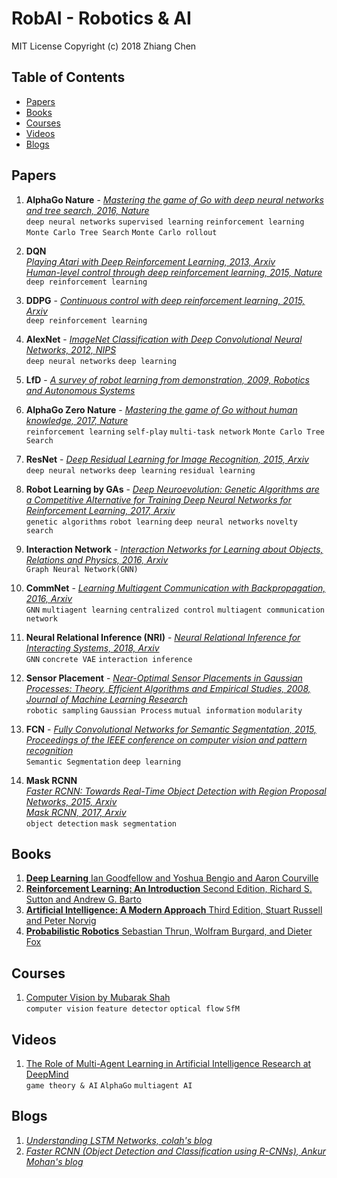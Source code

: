 # RobAI - Robotics & AI
MIT License
Copyright (c) 2018 Zhiang Chen
## Table of Contents
- [Papers](#papers)
- [Books](#books)
- [Courses](#courses)
- [Videos](#videos)
- [Blogs](#blogs)

## Papers
1. **AlphaGo Nature** - [*Mastering the game of Go with deep neural networks and tree search, 2016, Nature*](https://storage.googleapis.com/deepmind-media/alphago/AlphaGoNaturePaper.pdf)  
`deep neural networks` `supervised learning` `reinforcement learning` `Monte Carlo Tree Search` `Monte Carlo rollout`

2. **DQN**  
[*Playing Atari with Deep Reinforcement Learning, 2013, Arxiv*](https://arxiv.org/pdf/1312.5602.pdf)  
[*Human-level control through deep reinforcement learning, 2015, Nature*](https://web.stanford.edu/class/psych209/Readings/MnihEtAlHassibis15NatureControlDeepRL.pdf)  
`deep reinforcement learning`

3. **DDPG** - [*Continuous control with deep reinforcement learning, 2015, Arxiv*](https://arxiv.org/pdf/1509.02971.pdf)  
`deep reinforcement learning`

4. **AlexNet** - [*ImageNet Classification with Deep Convolutional Neural Networks, 2012, NIPS*](https://www.nvidia.cn/content/tesla/pdf/machine-learning/imagenet-classification-with-deep-convolutional-nn.pdf)  
`deep neural networks` `deep learning`

5. **LfD** - [*A survey of robot learning from demonstration, 2009, Robotics and Autonomous Systems*](https://www.sciencedirect.com/science/article/pii/S0921889008001772)

6. **AlphaGo Zero Nature** - [*Mastering the game of Go without human knowledge, 2017, Nature*](https://www.nature.com/articles/nature24270)  
`reinforcement learning` `self-play` `multi-task network` `Monte Carlo Tree Search`

7. **ResNet** - [*Deep Residual Learning for Image Recognition, 2015, Arxiv*](https://arxiv.org/pdf/1512.03385.pdf)  
`deep neural networks` `deep learning` `residual learning`

8. **Robot Learning by GAs** - [*Deep Neuroevolution: Genetic Algorithms are a Competitive Alternative for
Training Deep Neural Networks for Reinforcement Learning, 2017, Arxiv*](https://arxiv.org/pdf/1712.06567.pdf)  
`genetic algorithms` `robot learning` `deep neural networks` `novelty search`

9. **Interaction Network** - [*Interaction Networks for Learning about Objects, Relations and Physics, 2016, Arxiv*](https://arxiv.org/pdf/1612.00222.pdf)  
`Graph Neural Network(GNN)`

10. **CommNet** - [*Learning Multiagent Communication with Backpropagation, 2016, Arxiv*](https://arxiv.org/pdf/1605.07736.pdf)  
`GNN` `multiagent learning` `centralized control` `multiagent communication network`

11. **Neural Relational Inference (NRI)** - [*Neural Relational Inference for Interacting Systems, 2018, Arxiv*](https://arxiv.org/pdf/1802.04687.pdf)  
`GNN` `concrete VAE` `interaction inference`

12. **Sensor Placement** - [*Near-Optimal Sensor Placements in Gaussian Processes: Theory, Efficient Algorithms and Empirical Studies, 2008, Journal of Machine Learning Research*](http://www.jmlr.org/papers/volume9/krause08a/krause08a.pdf)  
`robotic sampling` `Gaussian Process` `mutual information` `modularity`

13. **FCN** - [*Fully Convolutional Networks for Semantic Segmentation, 2015, Proceedings of the IEEE conference on computer vision and pattern recognition*](https://ieeexplore.ieee.org/document/7298965/)  
`Semantic Segmentation` `deep learning`

14. **Mask RCNN**  
[*Faster RCNN: Towards Real-Time Object Detection with Region Proposal Networks, 2015, Arxiv*](https://arxiv.org/abs/1506.01497)  
[*Mask RCNN, 2017, Arxiv*](https://arxiv.org/abs/1703.06870)  
`object detection` `mask segmentation`

## Books
1. [**Deep Learning** Ian Goodfellow and Yoshua Bengio and Aaron Courville](http://www.deeplearningbook.org/)
2. [**Reinforcement Learning: An Introduction** Second Edition, Richard S. Sutton and Andrew G. Barto](http://incompleteideas.net/book/bookdraft2017nov5.pdf)
3. [**Artificial Intelligence: A Modern Approach** Third Edition, Stuart Russell and Peter Norvig](https://www.amazon.com/Artificial-Intelligence-Modern-Approach-3rd/dp/0136042597)
4. [**Probabilistic Robotics** Sebastian Thrun, Wolfram Burgard, and Dieter Fox](http://www.probabilistic-robotics.org/)

## Courses
1. [Computer Vision by Mubarak Shah](http://crcv.ucf.edu/courses/CAP5415/Fall2014/index.php)  
`computer vision` `feature detector` `optical flow` `SfM`

## Videos
1. [The Role of Multi-Agent Learning in Artificial Intelligence Research at DeepMind](https://www.youtube.com/watch?v=CvL-KV3IBcM)  
`game theory & AI` `AlphaGo` `multiagent AI`

## Blogs  
1. [*Understanding LSTM Networks, colah's blog*](http://colah.github.io/posts/2015-08-Understanding-LSTMs/)
2. [*Faster RCNN (Object Detection and Classification using R-CNNs),  Ankur Mohan's blog*](http://www.telesens.co/2018/03/11/object-detection-and-classification-using-r-cnns/)
